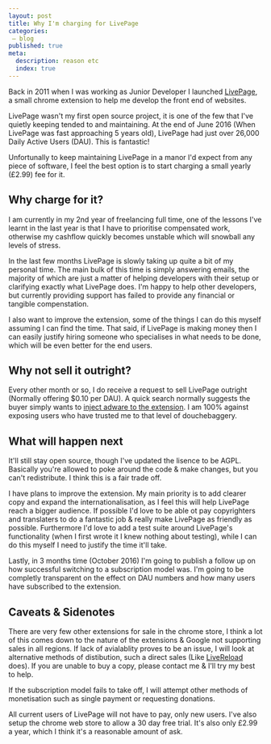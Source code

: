 ```yaml
---
layout: post
title: Why I'm charging for LivePage
categories:
 – blog
published: true
meta:
  description: reason etc
  index: true
---
```


Back in 2011 when I was working as Junior Developer I launched [LivePage](https://chrome.google.com/webstore/detail/livepage/pilnojpmdoofaelbinaeodfpjheijkbh?hl=en), a small chrome extension to help me develop the front end of websites.

LivePage wasn't my first open source project, it is one of the few that I've quietly keeping tended to and maintaining. At the end of June 2016 (When LivePage was fast approaching 5 years old), LivePage had just over 26,000 Daily Active Users (DAU). This is fantastic!

Unfortunally to keep maintaining LivePage in a manor I'd expect from any piece of software, I feel the best option is to start charging a small yearly (£2.99) fee for it.

## Why charge for it?

I am currently in my 2nd year of freelancing full time, one of the lessons I've learnt in the last year is that I have to prioritise compensated work, otherwise my cashflow quickly becomes unstable which will snowball any levels of stress.

In the last few months LivePage is slowly taking up quite a bit of my personal time. The main bulk of this time is simply answering emails, the majority of which are just a matter of helping developers with their setup or clarifying exactly what LivePage does. I'm happy to help other developers, but currently providing support has failed to provide any financial or tangible compenstation.

I also want to improve the extension, some of the things I can do this myself assuming I can find the time. That said, if LivePage is making money then I can easily justify hiring someone who specialises in what needs to be done, which will be even better for the end users.

## Why not sell it outright?

Every other month or so, I do receive a request to sell LivePage outright (Normally offering $0.10 per DAU). A quick search normally suggests the buyer simply wants to [inject adware to the extension](http://www.labnol.org/internet/sold-chrome-extension/28377/). I am 100% against exposing users who have trusted me to that level of douchebaggery.


## What will happen next

It'll still stay open source, though I've updated the lisence to be AGPL. Basically you're allowed to poke around the code & make changes, but you can't redistribute. I think this is a fair trade off.

I have plans to improve the extension. My main priority is to add clearer copy and expand the internationalisation, as I feel this will help LivePage reach a bigger audience. If possible I'd love to be able ot pay copyrighters and translaters to do a fantastic job & really make LivePage as friendly as possible. Furthermore I'd love to add a test suite around LivePage's functionality (when I first wrote it I knew nothing about testing), while I can do this myself I need to justify the time it'll take.

Lastly, in 3 months time (October 2016) I'm going to publish a follow up on how successful switching to a subscription model was. I'm going to be completly transparent on the effect on DAU numbers and how many users have subscribed to the extension.

## Caveats & Sidenotes

There are very few other extensions for sale in the chrome store, I think a lot of this comes down to the nature of the extensions & Google not supporting sales in all regions. If lack of avialablity proves to be an issue, I will look at alternative methods of distibution, such a direct sales (Like [LiveReload](http://livereload.com/) does). If you are unable to buy a copy, please contact me & I'll try my best to help.

If the subscription model fails to take off, I will attempt other methods of monetisation such as single payment or requesting donations.

All current users of LivePage will not have to pay, only new users. I've also setup the chrome web store to allow a 30 day free trial. It's also only £2.99 a year, which I think it's a reasonable amount of ask.
